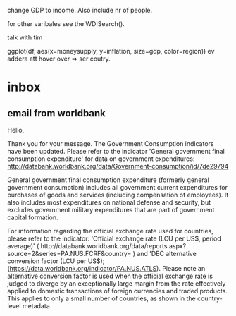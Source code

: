 change GDP to income. Also include nr of people.

for other varibales see the WDISearch().

talk with tim

ggplot(df, aes(x=moneysupply, y=inflation, size=gdp, color=region))
ev addera att hover over => ser coutry.

# inbox

## email from worldbank

Hello,

Thank you for your message. The Government Consumption indicators have been updated. Please refer to the indicator 'General government final consumption expenditure' for data on government expenditures: http://databank.worldbank.org/data/Government-consumption/id/7de29794

General government final consumption expenditure (formerly general government consumption) includes all government current expenditures for purchases of goods and services (including compensation of employees). It also includes most expenditures on national defense and security, but excludes government military expenditures that are part of government capital formation.

For information regarding the official exchange rate used for countries, please refer to the indicator: 'Official exchange rate (LCU per US$, period average)' (  http://databank.worldbank.org/data/reports.aspx?source=2&series=PA.NUS.FCRF&country= ) and 'DEC alternative conversion factor (LCU per US$); (https://data.worldbank.org/indicator/PA.NUS.ATLS). Please note an alternative conversion factor is used when the official exchange rate is judged to diverge by an exceptionally large margin from the rate effectively applied to domestic transactions of foreign currencies and traded products. This applies to only a small number of countries, as shown in the country-level metadata

##
